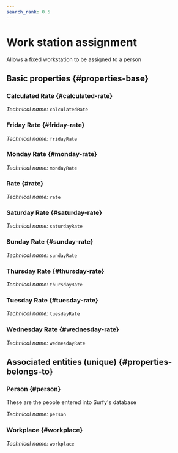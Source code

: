 ```yaml
---
search_rank: 0.5
---    
```

# Work station assignment
<!--- THIS FILE IS GENERATED PLEASE DO NOT EDIT IT DIRECTLY --->

Allows a fixed workstation to be assigned to a person

<OH code="workplaceAffectation"/>






## Basic properties {#properties-base}
    
### Calculated Rate {#calculated-rate}



*Technical name:* ```calculatedRate```
<PH code="workplaceAffectation:calculatedRate"/>

### Friday Rate {#friday-rate}



*Technical name:* ```fridayRate```
<PH code="workplaceAffectation:fridayRate"/>

### Monday Rate {#monday-rate}



*Technical name:* ```mondayRate```
<PH code="workplaceAffectation:mondayRate"/>

### Rate {#rate}



*Technical name:* ```rate```
<PH code="workplaceAffectation:rate"/>

### Saturday Rate {#saturday-rate}



*Technical name:* ```saturdayRate```
<PH code="workplaceAffectation:saturdayRate"/>

### Sunday Rate {#sunday-rate}



*Technical name:* ```sundayRate```
<PH code="workplaceAffectation:sundayRate"/>

### Thursday Rate {#thursday-rate}



*Technical name:* ```thursdayRate```
<PH code="workplaceAffectation:thursdayRate"/>

### Tuesday Rate {#tuesday-rate}



*Technical name:* ```tuesdayRate```
<PH code="workplaceAffectation:tuesdayRate"/>

### Wednesday Rate {#wednesday-rate}



*Technical name:* ```wednesdayRate```
<PH code="workplaceAffectation:wednesdayRate"/>

    

## Associated entities (unique) {#properties-belongs-to}

### Person {#person}

These are the people entered into Surfy's database

*Technical name:* ```person```
<PH code="workplaceAffectation:person"/>

### Workplace {#workplace}



*Technical name:* ```workplace```
<PH code="workplaceAffectation:workplace"/>





